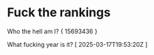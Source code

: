 # Fuck the rankings

Who the hell am I?
{ 15693436 }

What fucking year is it?
[ 2025-03-17T19:53:20Z ]

